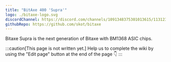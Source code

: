 ```yaml
---
title: "BitAxe 400 'Supra'"
logo: ./bitaxe-logo.svg
discordChannel: https://discord.com/channels/1091348375301013615/1131234857733857332
githubRepo: https://github.com/skot/bitaxe
---
```


Bitaxe Supra is the next generation of Bitaxe with BM1368 ASIC chips.

:::caution[This page is not written yet.]
Help us to complete the wiki by using the "Edit page" button at the end of the page 👇
:::

